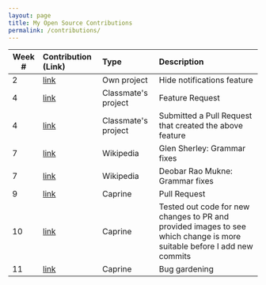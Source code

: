 ```yaml
---
layout: page
title: My Open Source Contributions
permalink: /contributions/
---
```


<!-- 
Type of the contribution should be "Wikipedia edit", "OpenStreet Map feature", "Documentation", "Course website", "Blog", 
"Browse Add-on", etc. 

The descriptioin should include a brief summary of what you did. 

Replace the first row with your contribution. 

--> 





| Week #       | Contribution (Link)  | Type  | Description | 
|---|:---|:---|:---| 
|   2   |   [link](https://github.com/nyu-ossd-s19/FacebookPanic/commits/master)   | Own project | Hide notifications feature |
|   4   |   [link](https://github.com/nyu-ossd-s19/nopepad/issues/3)   |   Classmate's project   |   Feature Request   |
|   4   |   [link](https://github.com/nyu-ossd-s19/nopepad/pull/4/files)   |   Classmate's project   |   Submitted a Pull Request that created the above feature   |
|  7   | [link](https://en.wikipedia.org/w/index.php?title=Glen_Sherley&diff=prev&oldid=890389441)   | Wikipedia   |  Glen Sherley: Grammar fixes    |
|  7   | [link](https://en.wikipedia.org/w/index.php?title=Deobar_Rao_Mukne&diff=prev&oldid=890388019)    | Wikipedia     | Deobar Rao Mukne: Grammar fixes     |
|  9   | [link](https://github.com/sindresorhus/caprine/pull/861#partial-pull-merging)    |   Caprine  |   Pull Request   |
|  10    |  [link](https://github.com/sindresorhus/caprine/pull/861#partial-pull-merging)    |   Caprine   |   Tested out code for new changes to PR and provided images to see which change is more suitable before I add new commits   |
|  11  |  [link](https://github.com/sindresorhus/caprine/issues/886)    |   Caprine   |   Bug gardening   |
